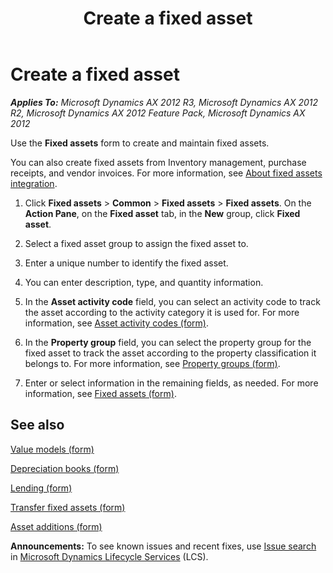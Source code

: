 ﻿---
title: Create a fixed asset
TOCTitle: Create a fixed asset
ms:assetid: 3ec41f19-54d9-445c-a828-54166da5248b
ms:mtpsurl: https://technet.microsoft.com/en-us/library/Hh242244(v=AX.60)
ms:contentKeyID: 36056689
ms.date: 04/18/2014
mtps_version: v=AX.60
---

# Create a fixed asset 


_**Applies To:** Microsoft Dynamics AX 2012 R3, Microsoft Dynamics AX 2012 R2, Microsoft Dynamics AX 2012 Feature Pack, Microsoft Dynamics AX 2012_

Use the **Fixed assets** form to create and maintain fixed assets.

You can also create fixed assets from Inventory management, purchase receipts, and vendor invoices. For more information, see [About fixed assets integration](about-fixed-assets-integration.md).

1.  Click **Fixed assets** \> **Common** \> **Fixed assets** \> **Fixed assets**. On the **Action Pane**, on the **Fixed asset** tab, in the **New** group, click **Fixed asset**.

2.  Select a fixed asset group to assign the fixed asset to.

3.  Enter a unique number to identify the fixed asset.

4.  You can enter description, type, and quantity information.

5.  In the **Asset activity code** field, you can select an activity code to track the asset according to the activity category it is used for. For more information, see [Asset activity codes (form)](https://technet.microsoft.com/en-us/library/hh227477\(v=ax.60\)).

6.  In the **Property group** field, you can select the property group for the fixed asset to track the asset according to the property classification it belongs to. For more information, see [Property groups (form)](https://technet.microsoft.com/en-us/library/hh242668\(v=ax.60\)).

7.  Enter or select information in the remaining fields, as needed. For more information, see [Fixed assets (form)](https://technet.microsoft.com/en-us/library/aa620341\(v=ax.60\)).

## See also

[Value models (form)](https://technet.microsoft.com/en-us/library/aa590830\(v=ax.60\))

[Depreciation books (form)](https://technet.microsoft.com/en-us/library/aa572416\(v=ax.60\))

[Lending (form)](https://technet.microsoft.com/en-us/library/aa620727\(v=ax.60\))

[Transfer fixed assets (form)](https://technet.microsoft.com/en-us/library/hh209220\(v=ax.60\))

[Asset additions (form)](https://technet.microsoft.com/en-us/library/hh227527\(v=ax.60\))

  
**Announcements:** To see known issues and recent fixes, use [Issue search](http://go.microsoft.com/fwlink/?linkid=389258) in [Microsoft Dynamics Lifecycle Services](http://go.microsoft.com/fwlink/?linkid=306505) (LCS).

